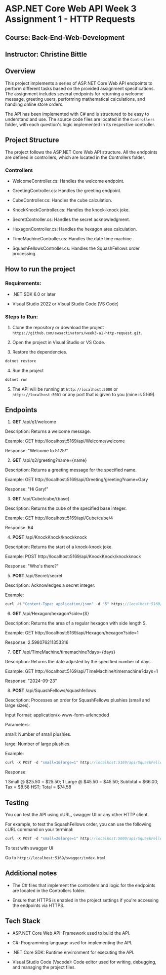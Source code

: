 # ASP.NET Core Web API Week 3 Assignment 1 - HTTP Requests

## Course: Back-End-Web-Development
## Instructor: Christine Bittle

## Overview

This project implements a series of ASP.NET Core Web API endpoints to perform different tasks based on the provided assignment specifications. The assignment includes several endpoints for returning a welcome message, greeting users, performing mathematical calculations, and handling online store orders.

The API has been implemented with C# and is structured to be easy to understand and use. The source code files are located in the `Controllers` folder, with each question's logic implemented in its respective controller.

## Project Structure

The project follows the ASP.NET Core Web API structure. All the endpoints are defined in controllers, which are located in the Controllers folder.

### Controllers

- WelcomeController.cs: Handles the welcome endpoint.

- GreetingController.cs: Handles the greeting endpoint.

- CubeController.cs: Handles the cube calculation.

- KnockKnockController.cs: Handles the knock-knock joke.

- SecretController.cs: Handles the secret acknowledgment.

- HexagonController.cs: Handles the hexagon area calculation.

- TimeMachineController.cs: Handles the date time machine.

- SquashFellowsController.cs: Handles the SquashFellows order processing.

## How to run the project

### Requirements:

- .NET SDK 6.0 or later

- Visual Studio 2022 or Visual Studio Code (VS Code)

### Steps to Run:

1. Clone the repository or download the project `https://github.com/awsactivators/week3-a1-http-request.git`.

2. Open the project in Visual Studio or VS Code.

3. Restore the dependencies.

```c#
dotnet restore
```

4. Run the project

```c#
dotnet run
```
5. The API will be running at `http://localhost:5000` or `https://localhost:5001` or any port that is given to you (mine is 5169).


## Endpoints

1. **GET** /api/q1/welcome

Description: Returns a welcome message.

Example: GET http://localhost:5169/api/Welcome/welcome

Response: "Welcome to 5125!"

2. **GET** /api/q2/greeting?name={name}

Description: Returns a greeting message for the specified name.

Example: GET http://localhost:5169/api/Greeting/greeting?name=Gary

Response: "Hi Gary!"

3. **GET** /api/Cube/cube/{base}

Description: Returns the cube of the specified base integer.

Example: GET http://localhost:5169/api/Cube/cube/4

Response: 64

4. **POST** /api/KnockKnock/knockknock

Description: Returns the start of a knock-knock joke.

Example: POST http://localhost:5169/api/KnockKnock/knockknock

Response: "Who's there?"

5. **POST** /api/Secret/secret

Description: Acknowledges a secret integer.

Example:

```c#
curl -H "Content-Type: application/json" -d "5" https://localhost:5169/api/Secret/secret
```

6. **GET** /api/Hexagon/hexagon?side={S}

Description: Returns the area of a regular hexagon with side length S.

Example: GET http://localhost:5169/api/Hexagon/hexagon?side=1

Response: 2.598076211353316

7. **GET** /api/TimeMachine/timemachine?days={days}

Description: Returns the date adjusted by the specified number of days.

Example: GET http://localhost:5169/api/TimeMachine/timemachine?days=1

Response: "2024-09-23"

8. **POST** /api/SquashFellows/squashfellows

Description: Processes an order for SquashFellows plushies (small and large sizes).

Input Format: application/x-www-form-urlencoded

Parameters:

small: Number of small plushies.

large: Number of large plushies.

Example:

```c#
curl -X POST -d "small=1&large=1" http://localhost:5169/api/SquashFellows/squashfellows
```

Response:

1 Small @ $25.50 = $25.50; 1 Large @ $45.50 = $45.50; Subtotal = $66.00; Tax = $8.58 HST; Total = $74.58

## Testing

You can test the API using cURL, swagger UI or any other HTTP client.

For example, to test the SquashFellows order, you can use the following cURL command on your terminal:

```c#
curl -X POST -d "small=2&large=1" http://localhost:5000/api/SquashFellows/squashfellows
```

To test with swagger UI

Go to `http://localhost:5169/swagger/index.html`

## Additional notes

- The C# files that implement the controllers and logic for the endpoints are located in the Controllers folder.

- Ensure that HTTPS is enabled in the project settings if you're accessing the endpoints via HTTPS.

## Tech Stack

- ASP.NET Core Web API: Framework used to build the API.

- C#: Programming language used for implementing the API.

- .NET Core SDK: Runtime environment for executing the API.

- Visual Studio Code (Vscode): Code editor used for writing, debugging, and managing the project files. 

